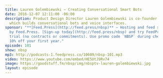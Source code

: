 ```yaml
---
title: Lauren Golembiewski — Creating Conversational Smart Bots
date: 2016-12-07 12:11:00 -06:00
description: Product Design Director Lauren Golembiewski is co-founder of Voxable
  which builds conversational bots and voice interfaces.
sponsor: "**[Feed.Press](http://feed.press/nbsp)** — Hosting and feed support provided
  by Feed.Press. [Sign-up today](http://feed.press/nbsp) and try FeedPress on a 14-day
  trial (no contracts or commitments). Use promo code `NBSP` during checkout to get
  10% off your first year."
episode: 101
show: nbsp
mp3: http://podcasts-1.feedpress.co/10609/nbsp-101.mp3
video: https://www.youtube.com/embed/HE5UtJ9Rv74
image: https://goodstuff.fm/nbsp/img/nbsptv-lauren-golembiewski.jpg
layout: episode
---
```


